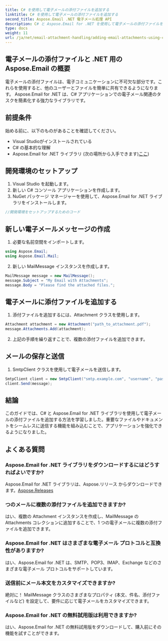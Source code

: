 ```yaml
---
title: C# を使用して電子メールの添付ファイルを追加する
linktitle: C# を使用して電子メールの添付ファイルを追加する
second_title: Aspose.Email .NET 電子メール処理 API
description: C# と Aspose.Email for .NET を使用して電子メールの添付ファイルを追加する方法を学びます。シームレスな統合のためのコード例を含むステップバイステップのガイド。
type: docs
weight: 11
url: /ja/net/email-attachment-handling/adding-email-attachments-using-csharp/
---
```


## 電子メールの添付ファイルと .NET 用の Aspose.Email の概要

電子メールの添付ファイルは、電子コミュニケーションに不可欠な部分です。これらを使用すると、他のユーザーとファイルを簡単に共有できるようになります。 Aspose.Email for .NET は、C# アプリケーションでの電子メール関連のタスクを簡素化する強力なライブラリです。

## 前提条件

始める前に、以下のものがあることを確認してください。

- Visual Studioがインストールされている
- C# の基本的な理解
- Aspose.Email for .NET ライブラリ (次の場所から入手できます)[ここ](https://products.aspose.com/email/net))

## 開発環境のセットアップ

1. Visual Studio を起動します。
2. 新しい C# コンソール アプリケーションを作成します。
3. NuGet パッケージ マネージャーを使用して、Aspose.Email for .NET ライブラリをインストールします。

```csharp
//開発環境をセットアップするためのコード
```

## 新しい電子メールメッセージの作成

1. 必要な名前空間をインポートします。

```csharp
using Aspose.Email;
using Aspose.Email.Mail;
```

2. 新しい MailMessage インスタンスを作成します。

```csharp
MailMessage message = new MailMessage();
message.Subject = "My Email with Attachments";
message.Body = "Please find the attached files.";
```

## 電子メールに添付ファイルを追加する

1. 添付ファイルを追加するには、Attachment クラスを使用します。

```csharp
Attachment attachment = new Attachment("path_to_attachment.pdf");
message.Attachments.Add(attachment);
```

2. 上記の手順を繰り返すことで、複数の添付ファイルを追加できます。

## メールの保存と送信

1. SmtpClient クラスを使用して電子メールを送信します。

```csharp
SmtpClient client = new SmtpClient("smtp.example.com", "username", "password");
client.Send(message);
```

## 結論

このガイドでは、C# と Aspose.Email for .NET ライブラリを使用して電子メールの添付ファイルを追加する方法を学習しました。重要なファイルやドキュメントをシームレスに送信する機能を組み込むことで、アプリケーションを強化できるようになりました。

## よくある質問

### Aspose.Email for .NET ライブラリをダウンロードするにはどうすればよいですか?

 Aspose.Email for .NET ライブラリは、Aspose.リリース からダウンロードできます。[Aspose.Releases](https://releases.aspose.com/email/net/)

### つのメールに複数の添付ファイルを追加できますか?

はい、複数の Attachment インスタンスを作成し、MailMessage の Attachments コレクションに追加することで、1 つの電子メールに複数の添付ファイルを追加できます。

### Aspose.Email for .NET はさまざまな電子メール プロトコルと互換性がありますか?

はい、Aspose.Email for .NET は、SMTP、POP3、IMAP、Exchange などのさまざまな電子メール プロトコルをサポートしています。

### 送信前にメール本文をカスタマイズできますか?

絶対に！ MailMessage クラスのさまざまなプロパティ (本文、件名、添付ファイルなど) を設定して、要件に応じて電子メールをカスタマイズできます。

### Aspose.Email for .NET の無料試用版は利用できますか?

はい、Aspose.Email for .NET の無料試用版をダウンロードして、購入前にその機能を試すことができます。